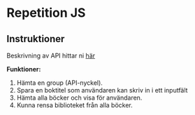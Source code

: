 # Repetition JS

## Instruktioner

Beskrivning av API hittar ni [här](http://forverkliga.se/JavaScript/api/api-db.php)

**Funktioner:**
1. Hämta en group (API-nyckel).
2. Spara en boktitel som användaren kan skriv in i ett inputfält
3. Hämta alla böcker och visa för användaren.
4. Kunna rensa biblioteket från alla böcker.